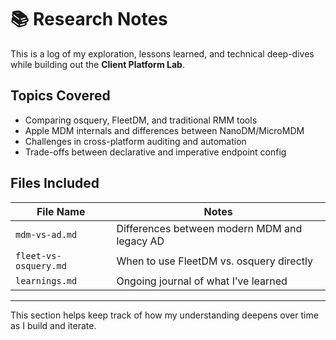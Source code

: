 # 📚 Research Notes

This is a log of my exploration, lessons learned, and technical deep-dives while building out the **Client Platform Lab**.

## Topics Covered

- Comparing osquery, FleetDM, and traditional RMM tools
- Apple MDM internals and differences between NanoDM/MicroMDM
- Challenges in cross-platform auditing and automation
- Trade-offs between declarative and imperative endpoint config

## Files Included

| File Name             | Notes                                           |
|------------------------|-------------------------------------------------|
| `mdm-vs-ad.md`         | Differences between modern MDM and legacy AD    |
| `fleet-vs-osquery.md`  | When to use FleetDM vs. osquery directly        |
| `learnings.md`         | Ongoing journal of what I’ve learned           |

---

This section helps keep track of how my understanding deepens over time as I build and iterate.